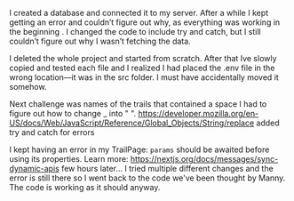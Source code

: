 I created a database and connected it to my server. After a while I kept getting an error and couldn’t figure out why, as everything was working in the beginning . I changed the code to include try and catch, but I still couldn’t figure out why I wasn’t fetching the data.

I deleted the whole project and started from scratch. After that Ive slowly copied and tested each file and I realized I had placed the .env file in the wrong location—it was in the src folder. I must have accidentally moved it somehow.

Next challenge was names of the trails that contained a space I had to figure out how to change \_ into " ".
https://developer.mozilla.org/en-US/docs/Web/JavaScript/Reference/Global_Objects/String/replace
added try and catch for errors

I kept having an error in my TrailPage: `params` should be awaited before using its properties. Learn more: https://nextjs.org/docs/messages/sync-dynamic-apis
few hours later...
I tried multiple different changes and the error is still there so I went back to the code we've been thought by Manny. The code is working as it should anyway.
